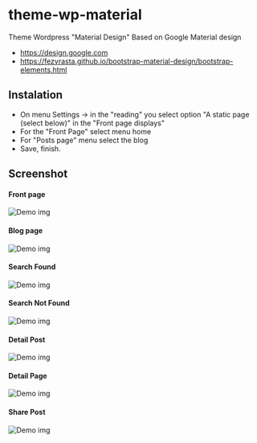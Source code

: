 # theme-wp-material
Theme Wordpress "Material Design" Based on Google Material design

- https://design.google.com
- https://fezvrasta.github.io/bootstrap-material-design/bootstrap-elements.html

## Instalation
- On menu Settings -> in the "reading" you select option "A static page (select below)" in the "Front page displays"
- For the "Front Page" select menu home
- For "Posts page" menu select the blog
- Save, finish.

## Screenshot

#### Front page
![Demo img](https://lh3.googleusercontent.com/RJVjJAtTMkmRRKvzhCr6gLWh96hee6EArtNbjfxS6PNcleLmXtSdUlebUcesCZGttDf27uKSaNnYLLhqrPzvOHTtjJGkV5JtiYKGeXvMnjoYXZr4yAMOOteZ3wjxNWz7-ZT4PdJf1Tfe1Y4GuJc9aWjglWdl7Gi8Aqv8nE-Mg7wuAEwwSQKhibC6IMQtgKXYFmmTta00pgDHD29_vueyPeMM1-axbqVtTJEZ7zjB9XOyCPS-otjk8RB9YCLyMKLwCbKC0n_gsy61vZD_PMImT5vRpvKLzx0KTWm__Ttj3ZMtDOKDjT8kwko-V9WJFPHEJj7pvWvMm9VgfC1W_8BkWR3Xe4HgmQc8V1YevHptBFLaEvNv4NWsGSolrhiUcRPBUQwAIIvi6NKo5mQQyN4ZqePPJTqV2lQK4pOVUZEYnNkEOdtIIFtg-4vse6JiIdGXCnrsqOB3tf18vfP5Wv61w8qEMdsbc6Mq4FYIapltuBQz0qhYuInVOvKip49OrXVVabuJYeGi1nF2PBFnpaQ9U4ED6285Xs3Bl7WTfSv0VdE=w1349-h626-no)

#### Blog page
![Demo img](https://lh3.googleusercontent.com/kvc2FVUfKIBx89WM0rRo9S-4EdBDSCjNf7ze837uGc7DxaSBCRCZI3Cpt8icZNILWlPQ-pdn8mAIKifgWLaxbIa8DOBkAGFhA3MjYLAs-eflYS20iSaOvrqUQC-p9eV9_FiTHdrz8FfasgZ8ODcLFxQLYBHhO1ETKQAc2KCY66q4QAg_btKd7UWcxucmvWOm6JGs2BFQAfDkgx1CAgs3igUsSohDumYu5jTepJlNWcS_sUzuXKohmOaaivr2GwO3WqrM2nBwdnJvK6pDLja4SDWnH3BOscuqx-Ko87vQKjOSOxUV2Xxb7HnUSzmbY1_oPLTM-JxJhWOpdqJgrYBBZFf2YAEy_q4xgdIRmWEy2f7F5D7Qos6gHAQv_hjKDleuomcxidkX_CXjsa1kuOmRwZb_zJalnFJuRug-6MLan_CKMwrUClznhBaHblms1MRrnQ9zqHjHSYpkRR3g-2xbBlRjm72ho1JtnFyprocsVqq1ozvfiGSsqnUYJBAOt9cD7M06JtjvYm2QzGMTHtfNbYUjtlhKZyZbqYLc0HICkBM=w774-h643-no)

#### Search Found
![Demo img](https://lh3.googleusercontent.com/9SPdog7Ulg0x6wld3joBpU9m9I-C-Uq3pGxIeB5Ej4HfcUp4xy7CRqXwc2igSI8Nf20_cIPkR6waKQqj7VR4nU3Q4Te7KPIzzNhRIZhg3nQBp8610CeV0B2UTHLWUE1Xgdzo8mIXRfZuR1-_nb1ZtVvNIou2JJsslW4CH3muws59xNPrc_FC0gWes35eCJwc1uf5QkAP_H-Ryrk2uVbiyQfPQDHqqOKZnAliYsZI9Zt2DHNlxIrJ9QkHYHd43SQI56CW_2UyhtZlVc4Ff14buHsQQVubA-noh00Vgzh4rFw2LRB9SBEi-ggLSKXnMe6tjhqerfyZSpNOzcRteTDRoyaISQ1872jmH3hm2sNMahRlXpO70fiSNKr9w_LM2jzrKeWLOB5DFFSwNW0ioELYU5pKb7ygQDXChQzSS7xbTW1al9ZIQ8uSNfgOropypSJfBoWB3SO6Cmy9sEsqSgHCcFFPfX1zehC0sMKugIg1X0yzQS3GPFfAbJ4fL-Cr1id7yPSqYIDDW_JNrzdklt-EiE9qGdm2zJaNclv36z-ACrs=w1343-h626-no)

#### Search Not Found
![Demo img](https://lh3.googleusercontent.com/HEWQZPnRrrK3x1pepl7JmuV9k3L24OvyKdBsbs61FasPFEhtxw-7l0VVCqVx1JuQ87sBbwEgKtBOOCBduuKx0gUs1WLGe9A-AM0e07WaKI06s8d61rJuMAp11jRzQKGhnWYTbNjEA2JY9bgSzlL2z0605EQa5ioiLaLcqJyqDIUWM33plO3lOkUu8LIjJWutQ6z_-GdGrVhMW4iILSvUAgCNBEIVTOeiHZ5OJV3tmPRSo9wEhVCDP-bGYapYjRc5PWT2Klg1nagCfTUC3v1XhGOAAY9kHeDdC6zJ-cwcuv5HAHZFaW3EDryoDAevVLQCheR8cLcCGWh1QzErvIsM0sZAG-KjDJlE9KonbV-RxkvZXtjlpdeo2O7VV_taxu-6rjw9AaGzsTe1fiCXcG3PnUF3rf3q6kjvt6v1nQxPUpZkGhK_dOPf9cfnUZjTF_yI-BY3LLZMXyIFelO91XdhPPV01bhLBvoajSiBoDh0vIkhf_-tg_wMsib2AFcX4OhBHspNq463sepBBlEIAA_i65iaOjirHfxY-UU3gptrtZI=w894-h643-no)

#### Detail Post
![Demo img](https://lh3.googleusercontent.com/swvAE8tsm5bCXVKX1qSx4TCqwVEo-fzK-_BsrsoVyMpeT8Z_Ul4h_rtdhbtrzfuyAtvFw3evnyGus63lSJHXsiwHhxqOouZn0WFzPGilZWeHafBL5f7wplvbtNxflwKiRQcuYqRzS8JPlAP1zHVBFBHtmmYfQBihtdQLwYQNbnvDbiyNSa-hUY0bvL4jDHCWWlqQoo6i7RjUsl5XMCxzKQ6YKrfTP5-vk3J_mwKtoNLMRCvl9J1PpyWx5bwzMmoG6Chfy-W4ZX0YzSCvDf90wW0UnJYvl3VCrzkkuPF8YX4n4UeLy-daeMPZocI0Z2XwhszFtqmXuNZ5OzfeP_4oVHgY_iSEmyfHeNtpFBKgr4910QvFcM7gBeesxK_gDqGGejTHFMEz7eGT87ngSlLNAus97gf7IO1n_kXOMOdCsa51CVLyTnkZJAdbskRrS6v2Rx_GPZaB_NK02iJ1v3OVVi4-fTwgQqCoHZs9nZ8SZaAi4fZ8Zrx9CrYSaw44FE30DM4fbWlAggo7vMsvsuxMl8ioz_6NX8TVf2GOw7Y43ao=w426-h643-no)

#### Detail Page
![Demo img](https://lh3.googleusercontent.com/KQ8y8gzhBjiZmgwmZVwS5Id8SP5QAAdg_CaUPzu_UBbRMVFIxvbQh1XtzVWzfKZJFa-kk9Mne8wYNvRclEKHa9GVzuoveKnT08bNx8CQ88TZBTcfj-JzPdegZf3a7SiNdaiOi0hBQiufzQVbh_6JMaufPuVLBor4kZAQfcDzuSLKRbJ9kNAmp6s3Zlr3rKHP_4jvzd42jT91sdGvGQr8MQY2Hj1JKT6qMKobTlA0nBeWogDUtm8y6XAtuWcZMAG8goGNtzV1CCaiuxIsW3Pqj3J7912v4PijDGgUaO0B8F7gA-0E3xLdub-RbO6lpRTo16bfze9KMgoJu-w-3ZFSv2j7Y9-49vx7ZD_z7yJY_wrVNT9N9BWnbu3PqTxVzxWZh60rfjhqcOAF2NsR-niSbIAcEvqx0d-6oKvwxTu6QmhFo-tX2bugO4PHWldfNNjYu8-bSv0PYdyKIC48ZMmecCz3_M5TttmpcuN3HfVeKagryR-Dw7MSzJ516YP0OgHfCunOApszFY-xqmYA3v5-5b5gsVWZhSDf_S9kGW7sP9o=w975-h643-no)

#### Share Post
![Demo img](https://lh3.googleusercontent.com/qfZEq6sD0vdLsZDKpt8fYi8AIOGte9C1-OKGfVrFEvHzwMhd_mauf_gD95H_RTqOB24LUV1L0x7Hv23QlwRGb24KF_OSNSN7JeajC1lXSU1amUGRsDB8iVdiWa0MZAAcz1ujHrZDdwU0CH-2I6d-zTatWlwo8J_-emtBwXrW6qYoEHpiWkQPPlrqFtO4WuWxEug8DFeU0zOpCO3fiLslSxYLJyYXzX7TUxoiCaf5i3SGMyUyY7iInizMrZtBK2LkWBp6pz6Hxy8v2aN4khtk4T81En-2jeoc61hae9Tc6N4UViGP88yvXXgabCJNg3ZaC78-njPxjGt4w5mdKhzSmyeaFZkW_BWx9uNnfH9UpuaF3STnVnNHTloODJRBHvezdemvw40WRe-CKsly1yINnygFiBGtsEQ7ECOhPjzGd7b73-kPM7l0A_-O5gUzztIhhiQSKSwGi-ytQ27AgD7EAXMDGSn1aeh6_xjeHKoS6eZ8ym-EOEatV2Nc0oRdR6OrWQmYCi7HfcvXMX_-nT5fjkh3qNNyF-xla9zOwg0tEAU=w1342-h641-no)
